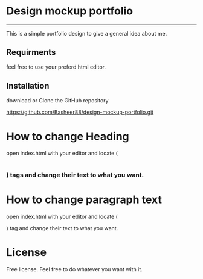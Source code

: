 # Design mockup portfolio
-------------------------
This is a simple portfolio design to give a general idea about me.

## Requirments
feel free to use your preferd html editor.

## Installation
download or Clone the GitHub repository

https://github.com/Basheer88/design-mockup-portfolio.git

# How to change Heading
open index.html with your editor and locate ( <h1> <h2> <h3> ) tags and change their text to what you want.

# How to change paragraph text
open index.html with your editor and locate ( <p> ) tag and change their text to what you want.

# License
Free license. Feel free to do whatever you want with it.